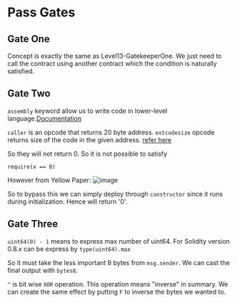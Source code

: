 # Pass Gates

## Gate One
Concept is exactly the same as Level13-GatekeeperOne. We just need to call the contract using another contract which the condition is naturally satisfied.

## Gate Two
`assembly` keyword allow us to write code in lower-level language.[Documentation](https://docs.soliditylang.org/en/v0.6.0/assembly.html)

`caller` is an opcode that returns 20 byte address.
`extcodesize` opcode returns size of the code in the given address.
[refer here](https://www.evm.codes/#3b)

So they will not return 0. So it is not possible to satisfy 
```
require(x == 0)
```
However from Yellow Paper:
![image](https://user-images.githubusercontent.com/62827213/183115921-99b4442e-6a83-4315-8d7b-d9133337784b.png)

So to bypass this we can simply deploy through `constructor` since it runs during initialization. Hence will return '0'.

## Gate Three
`uint64(0) - 1` means to express max number of uint64. For Solidity version 0.8.x can be express by `type(uint64).max`

So it must take the less important 8 bytes from `msg.sender`. We can cast the final output with `bytes8`.

`^` is bit wise `XOR` operation. This operation means "inverse" in summary. We can create the same effect by putting `F` to inverse the bytes we wanted to.

